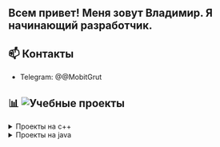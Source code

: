## Всем привет! Меня зовут Владимир. Я начинающий разработчик.


## 📫 Контакты
- Telegram: @@MobitGrut

## 📊 ![Учебные проекты](https://github.com/MysticStory/learning-projects/tree/master)

  <details>
    <summary>Проекты на с++ </summary>
    
    **[3DViewer](https://github.com/MysticStory/learning-projects/tree/master/c%2B%2B/3DViewer)**

    Проект реализует приложение для просмотра и трансформации 3D-моделей в каркасном виде с поддержкой формата OBJ.
    Разработано на C++17 с использованием паттернов проектирования и объектно-ориентированного подхода.

    (Командный проект курса Школа21)

    *** C++ | Makefile | CMake | QTEST ***

    **[BrickGame: Змейка и Тетрис](https://github.com/MysticStory/learning-projects/tree/master/c%2B%2B/BrickGame)**

    Проект реализует две классические игры — Змейку и Тетрис — на языке C++ с использованием паттерна MVC.
    Ключевая особенность: возможность переключать игры (модели) и интерфейсы (CLI/Qt) независимо друг от друга.
    (Учебный индивидуальный проект от Школы21)

    C++ │ Makefile │ CMake
  
</details>

<details>
    <summary>Проекты на java </summary>
  
    **[Bootcamз](https://github.com/MysticStory/learning-projects/tree/master/java/Bootcamp)**


  
</details>
